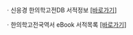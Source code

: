 ㆍ신응경 한의학고전DB 서적정보 [[바로가기]](https://mediclassics.kr/books/148)

ㆍ한의학고전국역서 eBook 서적목록 [[바로가기]](https://info.mediclassics.kr/bookshelf/list/eBook/list)

